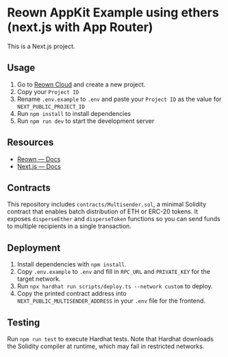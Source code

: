 # Reown AppKit Example using ethers (next.js with App Router)

This is a Next.js project.

## Usage

1. Go to [Reown Cloud](https://cloud.reown.com) and create a new project.
2. Copy your `Project ID`
3. Rename `.env.example` to `.env` and paste your `Project ID` as the value for `NEXT_PUBLIC_PROJECT_ID`
4. Run `npm install` to install dependencies
5. Run `npm run dev` to start the development server

## Resources

- [Reown — Docs](https://docs.reown.com)
- [Next.js — Docs](https://nextjs.org/docs)

## Contracts

This repository includes `contracts/Multisender.sol`, a minimal Solidity contract that enables batch distribution of ETH or ERC-20 tokens. It exposes `disperseEther` and `disperseToken` functions so you can send funds to multiple recipients in a single transaction.

## Deployment

1. Install dependencies with `npm install`.
2. Copy `.env.example` to `.env` and fill in `RPC_URL` and `PRIVATE_KEY` for the target network.
3. Run `npx hardhat run scripts/deploy.ts --network custom` to deploy.
4. Copy the printed contract address into `NEXT_PUBLIC_MULTISENDER_ADDRESS` in your `.env` file for the frontend.
## Testing

Run `npm run test` to execute Hardhat tests. Note that Hardhat downloads the Solidity compiler at runtime, which may fail in restricted networks.

